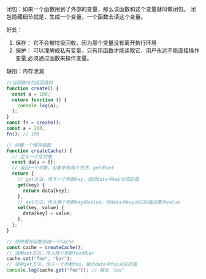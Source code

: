 闭包：如果一个函数用到了外部的变量，那么该函数和这个变量就叫做闭包。
闭包隐藏细节就是，生成一个变量，一个函数去读这个变量。

好处：

1. 保存： 它不会被垃圾回收，因为那个变量没有离开执行环境
2. 保护： 可以理解成私有变量，只有用函数才能读取它，用户永远不能直接操作变量,必须通过函数来操作变量。

缺陷：内存泄漏

```js
//当函数作为返回值时
function create() {
  const a = 100;
  return function () {
    console.log(a);
  };
}
const fn = create();
const a = 200;
fn(); // 100

// 创建一个缓存函数
function createCache() {
  // 定义一个空对象
  const data = {};
  // 返回一个对象，对象中有两个方法，get和set
  return {
    // get方法，传入一个参数key，返回data中key对应的值
    get(key) {
      return data[key];
    },
    // set方法，传入两个参数key和value，将data中key对应的值设置为value
    set(key, value) {
      data[key] = value;
    },
  };
}

// 使用缓存函数创建一个cache
const cache = createCache();
// 调用set方法，传入两个参数foo和bar
cache.set("foo", "bar");
// 调用get方法，传入一个参数foo，输出data中foo对应的值
console.log(cache.get("foo")); // 输出 'bar'
```
